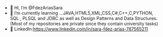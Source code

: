 - 👋 Hi, I’m @FdezAriasSara
- 🌱 I’m currently learning ...JAVA,HTML5,XML,CSS,C#,C++,C,PYTHON, SQL , PLSQL and JDBC as well as Design Patterns and Data Structures.
(Most of my repositories are private since they contain university tasks)
- 👋 LinkedIn:https://www.linkedin.com/in/sara-fdez-arias-787565211
<!---
FdezAriasSara/FdezAriasSara is a ✨ special ✨ repository because its `README.md` (this file) appears on your GitHub profile.
You can click the Preview link to take a look at your changes.
--->

